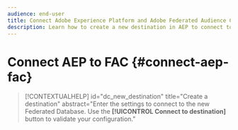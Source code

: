 ```yaml
---
audience: end-user
title: Connect Adobe Experience Platform and Adobe Federated Audience Composition add-on
description: Learn how to create a new destination in AEP to connect to FAC
---
```

# Connect AEP to FAC {#connect-aep-fac}


>[!CONTEXTUALHELP]
>id="dc_new_destination"
>title="Create a destination"
>abstract="Enter the settings to connect to the new Federated Database. Use the **[!UICONTROL Connect to destination]** button to validate your configuration."


